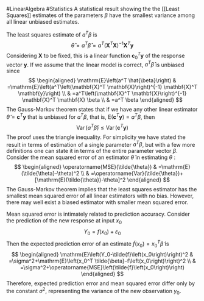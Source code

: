 #LinearAlgebra 
#Statistics 
A statistical result showing the the [[Least Squares]] estimates of the parameters $\beta$ have the smallest variance among all linear unbiased estimates.

The least squares estimate of $a^T \beta$ is
$$
\hat{\theta}=a^T \hat{\beta}=a^T\left(\mathbf{X}^T \mathbf{X}\right)^{-1} \mathbf{X}^T \mathbf{y}
$$
Considering $\mathbf{X}$ to be fixed, this is a linear function $\mathbf{c}_0^T \mathbf{y}$ of the response vector $\mathbf{y}$. If we assume that the linear model is correct, $a^T \hat{\beta}$ is unbiased since
$$
\begin{aligned}
\mathrm{E}\left(a^T \hat{\beta}\right) & =\mathrm{E}\left(a^T\left(\mathbf{X}^T \mathbf{X}\right)^{-1} \mathbf{X}^T \mathbf{y}\right) \\
& =a^T\left(\mathbf{X}^T \mathbf{X}\right)^{-1} \mathbf{X}^T \mathbf{X} \beta \\
& =a^T \beta
\end{aligned}
$$
The Gauss-Markov theorem states that if we have any other linear estimator $\tilde{\theta}=\mathbf{c}^T \mathbf{y}$ that is unbiased for $a^T \beta$, that is, $\mathrm{E}\left(\mathbf{c}^T \mathbf{y}\right)=a^T \beta$, then
$$
\operatorname{Var}\left(a^T \hat{\beta}\right) \leq \operatorname{Var}\left(\mathbf{c}^T \mathbf{y}\right)
$$
The proof uses the triangle inequality. For simplicity we have stated the result in terms of estimation of a single parameter $a^T \beta$, but with a few more definitions one can state it in terms of the entire parameter vector $\beta$.
Consider the mean squared error of an estimator $\tilde{\theta}$ in estimating $\theta$ :
$$
\begin{aligned}
\operatorname{MSE}(\tilde{\theta}) & =\mathrm{E}(\tilde{\theta}-\theta)^2 \\
& =\operatorname{Var}(\tilde{\theta})+[\mathrm{E}(\tilde{\theta})-\theta]^2
\end{aligned}
$$
The Gauss-Markov theorem implies that the least squares estimator has the smallest mean squared error of all linear estimators with no bias. However, there may well exist a biased estimator with smaller mean squared error.

Mean squared error is intimately related to prediction accuracy. Consider the prediction of the new response at input $x_0$
$$
Y_0=f\left(x_0\right)+\varepsilon_0
$$
Then the expected prediction error of an estimate $\tilde{f}\left(x_0\right)=x_0^T \tilde{\beta}$ is
$$
\begin{aligned}
\mathrm{E}\left(Y_0-\tilde{f}\left(x_0\right)\right)^2 & =\sigma^2+\mathrm{E}\left(x_0^T \tilde{\beta}-f\left(x_0\right)\right)^2 \\
& =\sigma^2+\operatorname{MSE}\left(\tilde{f}\left(x_0\right)\right)
\end{aligned}
$$
Therefore, expected prediction error and mean squared error differ only by the constant $\sigma^2$, representing the variance of the new observation $y_0$.